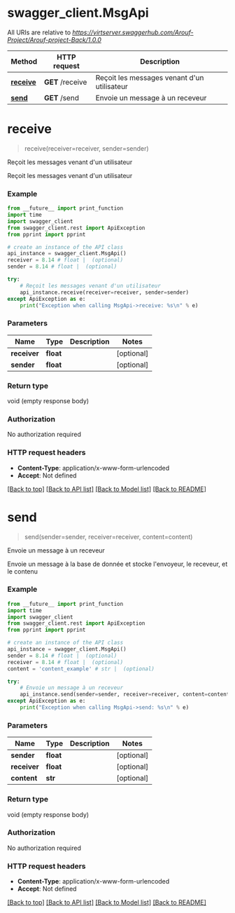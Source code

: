 # swagger_client.MsgApi

All URIs are relative to *https://virtserver.swaggerhub.com/Arouf-Project/Arouf-project-Back/1.0.0*

Method | HTTP request | Description
------------- | ------------- | -------------
[**receive**](MsgApi.md#receive) | **GET** /receive | Reçoit les messages venant d&#39;un utilisateur
[**send**](MsgApi.md#send) | **GET** /send | Envoie un message à un receveur


# **receive**
> receive(receiver=receiver, sender=sender)

Reçoit les messages venant d'un utilisateur

Reçoit les messages venant d'un utilisateur

### Example
```python
from __future__ import print_function
import time
import swagger_client
from swagger_client.rest import ApiException
from pprint import pprint

# create an instance of the API class
api_instance = swagger_client.MsgApi()
receiver = 8.14 # float |  (optional)
sender = 8.14 # float |  (optional)

try:
    # Reçoit les messages venant d'un utilisateur
    api_instance.receive(receiver=receiver, sender=sender)
except ApiException as e:
    print("Exception when calling MsgApi->receive: %s\n" % e)
```

### Parameters

Name | Type | Description  | Notes
------------- | ------------- | ------------- | -------------
 **receiver** | **float**|  | [optional] 
 **sender** | **float**|  | [optional] 

### Return type

void (empty response body)

### Authorization

No authorization required

### HTTP request headers

 - **Content-Type**: application/x-www-form-urlencoded
 - **Accept**: Not defined

[[Back to top]](#) [[Back to API list]](../README.md#documentation-for-api-endpoints) [[Back to Model list]](../README.md#documentation-for-models) [[Back to README]](../README.md)

# **send**
> send(sender=sender, receiver=receiver, content=content)

Envoie un message à un receveur

Envoie un message à la base de donnée et stocke l'envoyeur, le receveur, et le contenu

### Example
```python
from __future__ import print_function
import time
import swagger_client
from swagger_client.rest import ApiException
from pprint import pprint

# create an instance of the API class
api_instance = swagger_client.MsgApi()
sender = 8.14 # float |  (optional)
receiver = 8.14 # float |  (optional)
content = 'content_example' # str |  (optional)

try:
    # Envoie un message à un receveur
    api_instance.send(sender=sender, receiver=receiver, content=content)
except ApiException as e:
    print("Exception when calling MsgApi->send: %s\n" % e)
```

### Parameters

Name | Type | Description  | Notes
------------- | ------------- | ------------- | -------------
 **sender** | **float**|  | [optional] 
 **receiver** | **float**|  | [optional] 
 **content** | **str**|  | [optional] 

### Return type

void (empty response body)

### Authorization

No authorization required

### HTTP request headers

 - **Content-Type**: application/x-www-form-urlencoded
 - **Accept**: Not defined

[[Back to top]](#) [[Back to API list]](../README.md#documentation-for-api-endpoints) [[Back to Model list]](../README.md#documentation-for-models) [[Back to README]](../README.md)


